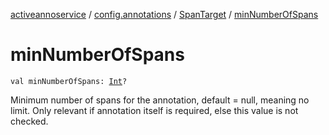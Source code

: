 [activeannoservice](../../index.md) / [config.annotations](../index.md) / [SpanTarget](index.md) / [minNumberOfSpans](./min-number-of-spans.md)

# minNumberOfSpans

`val minNumberOfSpans: `[`Int`](https://kotlinlang.org/api/latest/jvm/stdlib/kotlin/-int/index.html)`?`

Minimum number of spans for the annotation, default = null, meaning no limit.
Only relevant if annotation itself is required, else this value is not checked.

